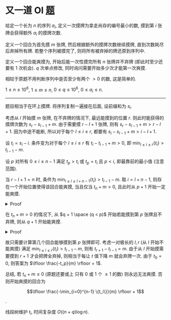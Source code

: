 # 又一道 OI [题](https://acm.hdu.edu.cn/contest/problem?cid=1130&pid=1012)

给定一个长为 $n$ 的序列 $a_i$, 定义一次摸牌为拿走尚存的编号最小的数, 摸到第 $i$ 张牌会获得额外 $a_i$ 的摸牌次数.

定义一个回合为首先摸 $m$ 张牌, 然后根据额外的摸牌次数继续摸牌, 直到次数耗尽后弃掉所有牌. 若整个序列被摸完了, 则将所有被弃掉的牌还原到序列中.

定义一个回合能爽摸为, 开始后能一次性摸完所有 $n$ 张牌并不弃牌 (即此时至少还要有 1 次机会). $q$ 次单点修改, 同时询问需要开始多少次才能第一次爽摸.

相较于原题不用判断序列中是否至少有两个 $> 0$ 的数, 这是简单的.

$1 \le n \le 10^6$, $1 \le m \le n$, $0 \le q \le 10^6$, $0 \le a_i \le n$.

---

题目相当于在环上摸牌. 将序列复制一遍接在后面, 设前缀和为 $s_i$.

考虑从 $l$ 开始摸 $m$ 张牌, 在不弃牌的情况下, 最远能摸到的位置 $r$. 则此时能获得的摸牌次数为 $s_r - s_{l-1} + m$. 由于需要摸 $r - l + 1$ 张牌, 则有 $s_r - s_{l-1} + m > r - l + 1$. 因为中途不能断, 所以对于每个 $l \le i \le r$, 都要有 $s_i - s_{l-1} + m > i - l + 1$.

设 $t_i = s_i - i$. 条件变为对于每个 $l \le i \le r$ 有 $t_i - t_{l-1} + m > 0$, 即 $\min_{l \le i \le r} \{t_i\} > t_{l-1} - m$.

设 $p$ 对所有 $0 \le i \le n - 1$ 满足 $t_p > t_i$ 或 $t_p = t_i$ 且 $p<i$, 即最靠前的最小值 (注意范围).

当 $r - l + 1 = n$ 时, 条件为 $\min_{l \le i \le l + n - 1} \{t_i\} > t_{l-1} - m$. 取 $i = l + n - 1$, 则存在一个开始位置使得该回合能爽摸, 当且仅当 $t_n + m > 0$, 且此时从 $p + 1$ 开始一定能爽摸.

<details><summary>Proof</summary>

> 充分性显然, 现证明必要性, 也即证明从 $p + 1$ 开始能爽摸.
> 
> 将式子拆分为 $\min_{p + 1 \le i \le n - 1} \{t_i\} > t_{p} - m$ 和 $\min_{n \le i \le p + n} \{t_i\} > t_{p} - m$.
> 
> 由于 $t_p$ 为最靠前的最小值, $m > 0$, 则前一半显然成立.
> 
> 后一半转化为 $\min_{0 \le i \le p} \{t_i\} > t_{p} - m - t_n$, 由于 $t_p$ 为最靠前的最小值, $t_n + m > 0$, 则后一半同样成立.
</details>

在 $t_n + m > 0$ 的情况下, 从 $q + 1 \space (q < p)$ 开始若能摸到第 $p$ 张牌且不弃牌, 则从 $q + 1$ 开始能爽摸.

<details><summary>Proof</summary>

> 需要证明 $\min_{p + 1 \le i \le n - 1} \{t_i\} > t_q - m$ 和 $\min_{n \le i \le q + n} \{t_i\} > t_q - m$.
> 
> 由于 $t_p > t_q - m$, $t_p$ 为最靠前的最小值, 则前面的条件成立.
> 
> 考虑归纳证明后面的条件. 当 $m = 1$ 时, 能摸到 $p$ 且不弃牌就可以当作从 $p + 1$ 开始摸且初始有一次机会, 故成立. 现假设对于 $m - 1$ 成立, 证明其对 $m$ 成立.
> 
> 考虑将 $a_{q+2}$ 加上 $a_{q+1}$, 同时将 $a_{q+1}$ 变为 0. **假设这对 $p$ 的位置没有影响.** 则相当于从 $q + 2$ 开始, 初始摸 $m - 1$ 张牌, 能够摸到 $p$ 且不弃牌. 故初始摸 $m - 1$ 张牌时从 $q + 2$ 开始能爽摸, 则原序列从 $q + 1$ 开始初始摸 $m$ 张牌能爽摸.
> 
> 现在证明这一操作对 $p$ 的位置没有影响. 事实上这一操作对 $t$ 的影响仅仅是 $t_{q+1} \leftarrow t_q - 1$. 故只需证明原序列 $t_q - 1 > t_p$. 由于 $t_p < t_q$, 则只需证明 $t_q - t_p \neq 1$.
> 
> 现在假设 $t_q = t_p + 1$, 则由于 $t_p$ 为最靠前的最小值, 对于 $0 \le i \le p - 1$, 有 $t_i > t_p$ 即 $t_i \ge t_q$. 又由于 $q < p$, 则 $i$ 的范围可缩成 $0 \le i \le q$. 将需要证明的条件转化为 $\min_{0 \le i \le q} \{t_i\} > t_q - m - t_n$, 进一步转化为 $t_q > t_q - m - t_n$ 即 $t_n + m > 0$. 故原命题得证.
</details>

故只需要计算第几个回合能够摸到第 $p$ 张牌即可. 考虑一对极长的 $l, r$ (从 $l$ 开始不能爽摸) 满足 $\min_{l \le i \le r} \{t_i\} > t_{l-1} - m$, 则有 $t_{r+1} - t_{l-1} = m$. 由于从 $l$ 开始摸需要摸到 $r + 1$ 才会把牌全弃掉, 则相当于每让 $t$ 值下降 $m$ 就会弃牌一次. 由于 $t_0 = 0$, 则答案为 $\lfloor \frac{-t_p}{m} \rfloor + 1$.

总结, 若 $t_n + m \le 0$ (原题还要或上 只有 0 或 1 个 $\ge 1$ 的数) 则永远无法爽摸. 否则开始爽摸的回合为

$$\lfloor \frac{-\min_{i=0}^{n-1} \{t_i\}}{m} \rfloor + 1$$

.

线段树维护 $t_i$, 时间复杂度 $O((n + q) \log n)$.
